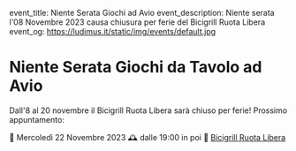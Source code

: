 event_title: Niente Serata Giochi ad Avio
event_description: Niente serata l'08 Novembre 2023 causa chiusura per ferie del Bicigrill Ruota Libera
event_og: https://ludimus.it/static/img/events/default.jpg

# Niente Serata Giochi da Tavolo ad Avio

Dall'8 al 20 novembre il Bicigrill Ruota Libera sarà chiuso per ferie! Prossimo appuntamento:

📅 Mercoledì 22 Novembre 2023
🕰 dalle 19:00 in poi
📍 [Bicigrill Ruota Libera](https://goo.gl/maps/mw4eXgwcE4hmBt5R6)
